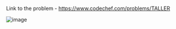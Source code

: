 Link to the problem - https://www.codechef.com/problems/TALLER


![image](https://user-images.githubusercontent.com/57552973/230785691-d64a00ba-4f78-450f-8aaf-31210f59ec24.png)
